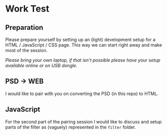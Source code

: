 # Work Test

## Preparation
Please prepare yourself by setting up an (light) development setup for a HTML / JavaScript / CSS page.
This way we can start right away and make most of the session.

_Please bring your own laptop, if that isn't possible please have your setup available online or on USB dongle._

## PSD -> WEB
I would like to pair with you on converting the PSD (in this repo) to HTML.

## JavaScript
For the second part of the pairing session I would like to discuss and setup parts of the filter as (vaguely)
represented in the `filter` folder.
